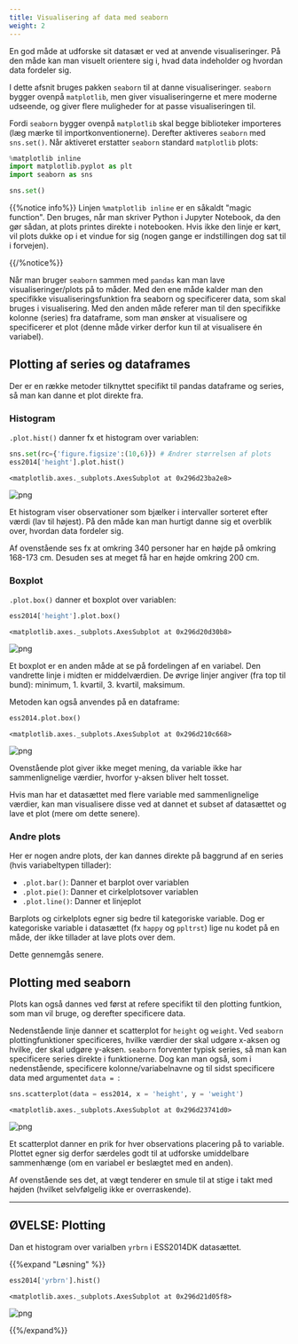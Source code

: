 ```yaml
---
title: Visualisering af data med seaborn
weight: 2
---
```

En god måde at udforske sit datasæt er ved at anvende visualiseringer. På den måde kan man visuelt orientere sig i, hvad data indeholder og hvordan data fordeler sig.

I dette afsnit bruges pakken `seaborn` til at danne visualiseringer. `seaborn` bygger ovenpå `matplotlib`, men giver visualiseringerne et mere moderne udseende, og giver flere muligheder for at passe visualiseringen til.

Fordi `seaborn` bygger ovenpå `matplotlib` skal begge biblioteker importeres (læg mærke til importkonventionerne). Derefter aktiveres `seaborn` med `sns.set()`. Når aktiveret erstatter `seaborn` standard `matplotlib` plots:


```python
%matplotlib inline
import matplotlib.pyplot as plt
import seaborn as sns

sns.set()
```

{{%notice info%}} Linjen `%matplotlib inline` er en såkaldt "magic function". Den bruges, når man skriver Python i Jupyter Notebook, da den gør sådan, at plots printes direkte i notebooken. Hvis ikke den linje er kørt, vil plots dukke op i et vindue for sig (nogen gange er indstillingen dog sat til i forvejen).

{{/%notice%}}

Når man bruger `seaborn` sammen med `pandas` kan man lave visualiseringer/plots på to måder. Med den ene måde kalder man den specifikke visualiseringsfunktion fra seaborn og specificerer data, som skal bruges i visualisering. Med den anden måde referer man til den specifikke kolonne (series) fra dataframe, som man ønsker at visualisere og specificerer et plot (denne måde virker derfor kun til at visualisere én variabel).

## Plotting af series og dataframes

Der er en række metoder tilknyttet specifikt til pandas dataframe og series, så man kan danne et plot direkte fra.

### Histogram

`.plot.hist()` danner fx et histogram over variablen:


```python
sns.set(rc={'figure.figsize':(10,6)}) # Ændrer størrelsen af plots
ess2014['height'].plot.hist()
```




    <matplotlib.axes._subplots.AxesSubplot at 0x296d23ba2e8>




![png](/output_78_1.png)


Et histogram viser observationer som bjælker i intervaller sorteret efter værdi (lav til højest). På den måde kan man hurtigt danne sig et overblik over, hvordan data fordeler sig.

Af ovenstående ses fx at omkring 340 personer har en højde på omkring 168-173 cm. Desuden ses at meget få har en højde omkring 200 cm.

### Boxplot

`.plot.box()` danner et boxplot over variablen:


```python
ess2014['height'].plot.box()
```




    <matplotlib.axes._subplots.AxesSubplot at 0x296d20d30b8>




![png](/output_81_1.png)


Et boxplot er en anden måde at se på fordelingen af en variabel. Den vandrette linje i midten er middelværdien. De øvrige linjer angiver (fra top til bund): minimum, 1. kvartil, 3. kvartil, maksimum.

Metoden kan også anvendes på en dataframe:


```python
ess2014.plot.box()
```




    <matplotlib.axes._subplots.AxesSubplot at 0x296d210c668>




![png](/output_83_1.png)


Ovenstående plot giver ikke meget mening, da variable ikke har sammenlignelige værdier, hvorfor y-aksen bliver helt tosset.

Hvis man har et datasættet med flere variable med sammenlignelige værdier, kan man visualisere disse ved at dannet et subset af datasættet og lave et plot (mere om dette senere).

### Andre plots

Her er nogen andre plots, der kan dannes direkte på baggrund af en series (hvis variabeltypen tillader):

- `.plot.bar()`: Danner et barplot over variablen
- `.plot.pie()`: Danner et cirkelplotsover variablen
- `.plot.line()`: Danner et linjeplot 

Barplots og cirkelplots egner sig bedre til kategoriske variable. Dog er kategoriske variable i datasættet (fx `happy` og `ppltrst`) lige nu kodet på en måde, der ikke tillader at lave plots over dem.

Dette gennemgås senere.

## Plotting med seaborn

Plots kan også dannes ved først at refere specifikt til den plotting funtkion, som man vil bruge, og derefter specificere data.

Nedenstående linje danner et scatterplot for `height` og `weight`. Ved `seaborn` plottingfunktioner specificeres, hvilke værdier der skal udgøre x-aksen og hvilke, der skal udgøre y-aksen. `seaborn` forventer typisk series, så man kan specificere series direkte i funktionerne. Dog kan man også, som i nedenstående, specificere kolonne/variabelnavne og til sidst specificere data med argumentet `data = `:


```python
sns.scatterplot(data = ess2014, x = 'height', y = 'weight')
```




    <matplotlib.axes._subplots.AxesSubplot at 0x296d23741d0>




![png](/output_87_1.png)


Et scatterplot danner en prik for hver observations placering på to variable. Plottet egner sig derfor særdeles godt til at udforske umiddelbare sammenhænge (om en variabel er beslægtet med en anden).

Af ovenstående ses det, at vægt tenderer en smule til at stige i takt med højden (hvilket selvfølgelig ikke er overraskende).

---
## ØVELSE: Plotting

Dan et histogram over varialben `yrbrn` i ESS2014DK datasættet.

{{%expand "Løsning" %}}


```python
ess2014['yrbrn'].hist()
```




    <matplotlib.axes._subplots.AxesSubplot at 0x296d21d05f8>




![png](/output_90_1.png)


{{%/expand%}}